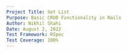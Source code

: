 ```yaml
---
Project Title: Set List
Purpose: Basic CRUD Functionality in Rails
Author: Nikhil Shahi
Date: August 2, 2022
Test Framework: RSpec
Test Coverage: 100%
---
```

